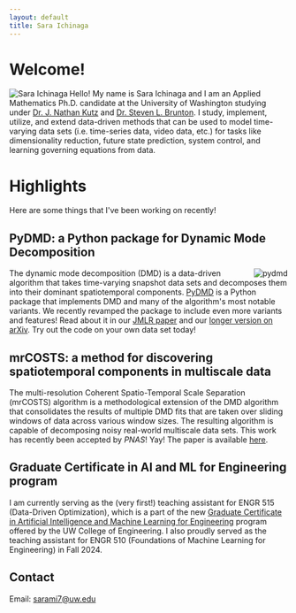 ```yaml
---
layout: default
title: Sara Ichinaga
---
```


<p align="center">
  <h1>Welcome!</h1>
</p>

<img align="left" src="https://sichinaga.github.io/files/me-3.jpg" alt="Sara Ichinaga" class="left-image"/>

Hello! My name is Sara Ichinaga and I am an Applied Mathematics Ph.D. candidate at the University of Washington studying under [Dr. J. Nathan Kutz](https://faculty.washington.edu/kutz/) and [Dr. Steven L. Brunton](https://www.eigensteve.com/). I study, implement, utilize, and extend data-driven methods that can be used to model time-varying data sets (i.e. time-series data, video data, etc.) for tasks like dimensionality reduction, future state prediction, system control, and learning governing equations from data.

# Highlights
Here are some things that I've been working on recently!

## PyDMD: a Python package for Dynamic Mode Decomposition

<img align="right" src="https://sichinaga.github.io/files/logo_PyDMD.png" alt="pydmd" class="small-right-image"/>

The dynamic mode decomposition (DMD) is a data-driven algorithm that takes time-varying snapshot data sets and decomposes them into their dominant spatiotemporal components. [PyDMD](https://github.com/PyDMD/PyDMD) is a Python package that implements DMD and many of the algorithm's most notable variants. We recently revamped the package to include even more variants and features! Read about it in our [JMLR paper](http://jmlr.org/papers/v25/24-0739.html) and our [longer version on arXiv](https://arxiv.org/abs/2402.07463). Try out the code on your own data set today!

## mrCOSTS: a method for discovering spatiotemporal components in multiscale data
The multi-resolution Coherent Spatio-Temporal Scale Separation (mrCOSTS) algorithm is a methodological extension of the DMD algorithm that consolidates the results of multiple DMD fits that are taken over sliding windows of data across various window sizes. The resulting algorithm is capable of decomposing noisy real-world multiscale data sets. This work has recently been accepted by _PNAS_! Yay! The paper is available [here](https://www.pnas.org/doi/10.1073/pnas.2415786122).

## Graduate Certificate in AI and ML for Engineering program
I am currently serving as the (very first!) teaching assistant for ENGR 515 (Data-Driven Optimization), which is a part of the new [Graduate Certificate in Artificial Intelligence and Machine Learning for Engineering](https://www.engr.washington.edu/admission/professional-masters-certificates/artificial-intelligence-and-machine-learning-certificate) program offered by the UW College of Engineering. I also proudly served as the teaching assistant for ENGR 510 (Foundations of Machine Learning for Engineering) in Fall 2024.

## Contact
Email: [sarami7@uw.edu](mailto:sarami7@uw.edu)
